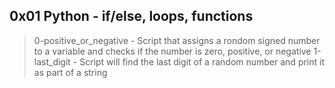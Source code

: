 ## 0x01 Python - if/else, loops, functions
> 0-positive_or_negative - Script that assigns a rondom signed number to a 
variable and checks if the number is zero, positive, or negative
> 1-last_digit - Script will find the last digit of a random number and 
print it as part of a string

